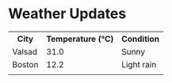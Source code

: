 # Weather Updates

<!-- WEATHER-UPDATE-START -->
<table><tr><th>City</th><th>Temperature (°C)</th><th>Condition</th></tr><tr><td>Valsad</td><td>31.0</td><td>Sunny</td></tr><tr><td>Boston</td><td>12.2</td><td>Light rain</td></tr><tr><td></td><td></td><td></td></tr></table>
<!-- WEATHER-UPDATE-END -->
